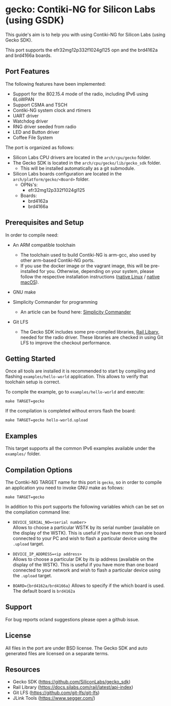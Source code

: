 # gecko: Contiki-NG for Silicon Labs (using GSDK)
This guide's aim is to help you with using Contiki-NG for Silicon Labs 
(using Gecko SDK). 

This port supports the efr32mg12p332f1024gl125 opn and the brd4162a and brd4166a boards.

## Port Features
The following features have been implemented:
* Support for the 802.15.4 mode of the radio, including IPv6 using 6LoWPAN
* Support CSMA and TSCH
* Contiki-NG system clock and rtimers
* UART driver
* Watchdog driver
* RNG driver seeded from radio
* LED and Button driver
* Coffee File System

The port is organized as follows:
* Silicon Labs CPU drivers are located in the `arch/cpu/gecko` folder.
* The Gecko SDK is located in the `arch/cpu/gecko/lib/gecko_sdk` folder. 
  * This will be installed automatically as a git submodule.
* Silicon Labs boards configuration are located in the `arch/platform/gecko/<Board>` folder.
  * OPNs's: 
    * efr32mg12p332f1024gl125
  * Boards:
    * brd4162a
    * brd4166a

## Prerequisites and Setup
In order to compile need:

* An ARM compatible toolchain
  * The toolchain used to build Contiki-NG is arm-gcc, also used by other arm-based Contiki-NG ports.
  * If you use the docker image or the vagrant image, this will be pre-installed for you. Otherwise, depending on your system, please follow the respective installation instructions ([native Linux](/doc/getting-started/Toolchain-installation-on-Linux.md) / [native macOS](/doc/getting-started/Toolchain-installation-on-macOS.md)).

* GNU make

* Simplicity Commander for programming
  * An article can be found here: [Simplicity Commander](https://community.silabs.com/s/article/simplicity-commander?language=en_US)

* Git LFS
  * The Gecko SDK includes some pre-compiled libraries, [Rail Libary](https://docs.silabs.com/rail/latest/api-index), needed for the radio driver. These libraries are checked in using Git LFS to improve the checkout performance.
  
## Getting Started
Once all tools are installed it is recommended to start by compiling 
and flashing `examples/hello-world` application. This allows to verify 
that toolchain setup is correct.

To compile the example, go to `examples/hello-world` and execute:

    make TARGET=gecko

If the compilation is completed without errors flash the board:

    make TARGET=gecko hello-world.upload

## Examples
This target supports all the common IPv6 examples available under the `examples/` folder.

## Compilation Options
The Contiki-NG TARGET name for this port is `gecko`, so in order to compile 
an application you need to invoke GNU make as follows:

    make TARGET=gecko

In addition to this port supports the following variables which can be
set on the compilation command line:

* `DEVICE_SERIAL_NO=<serial number>`  
  Allows to choose a particular WSTK by its serial number 
  (available on the display of the WSTK).
  This is useful if you have more than one board connected to your
  PC and wish to flash a particular device using the `.upload` target. 

* `DEVICE_IP_ADDRESS=<ip address>`  
  Allows to choose a particular DK by its ip address 
  (available on the display of the WSTK).
  This is useful if you have more than one board connected to your
  network and wish to flash a particular device using the `.upload` target.

* `BOARD={brd4162a/brd4166a}`
  Allows to specify if the which board is used.
  The default board is `brd4162a`

## Support
For bug reports or/and suggestions please open a github issue.

## License
All files in the port are under BSD license. 
The Gecko SDK and auto generated files are licensed on a separate terms.

## Resources
* Gecko SDK (https://github.com/SiliconLabs/gecko_sdk)
* Rail Library (https://docs.silabs.com/rail/latest/api-index)
* Git LFS (https://github.com/git-lfs/git-lfs)
* JLink Tools (https://www.segger.com/)
